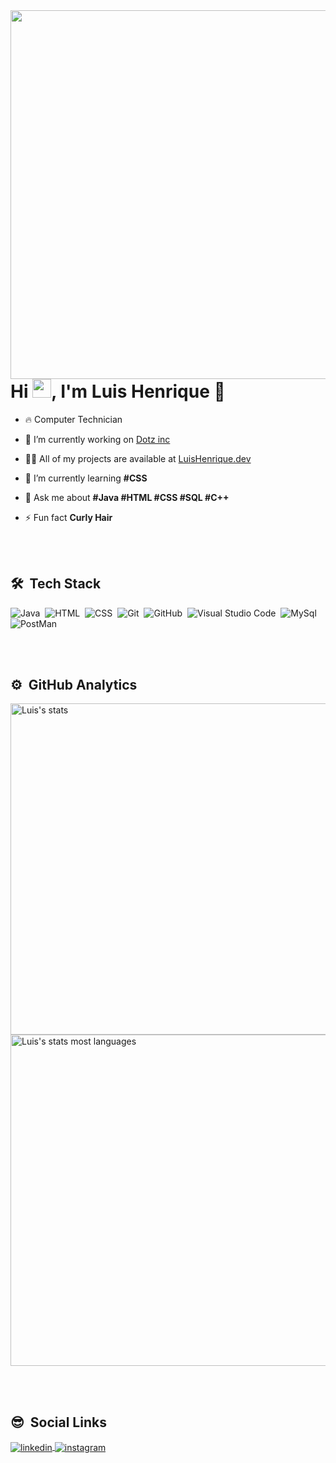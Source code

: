 
<img align="right" height="590em" src="https://raw.githubusercontent.com/gist/Luis-Henrique/e633f29fa1e99cee6101ce2fd233a85a/raw/9185aadfa936c5d5ea1a5ecafda016e40c88de12/Gitcardimage.svg"/>
<h1 align="left">Hi <img src="https://raw.githubusercontent.com/kaueMarques/kaueMarques/master/hi.gif" width="30px">, I'm Luis Henrique 🙈</h1>

- 🔥 Computer Technician

- 🔭 I’m currently working on [Dotz inc](https://www.linkedin.com/company/dotz/)

- 👨‍💻 All of my projects are available at [LuisHenrique.dev](https://github.com/Luis-Henrique)

- 🌱 I’m currently learning **#CSS**

- 💬 Ask me about **#Java #HTML #CSS #SQL #C++**

- ⚡ Fun fact **Curly Hair**

<br><br>

## 🛠 &nbsp;Tech Stack

![Java](https://img.shields.io/badge/-Java-05122A?style=flat&logo=java)&nbsp;
![HTML](https://img.shields.io/badge/-HTML-05122A?style=flat&logo=HTML5)&nbsp;
![CSS](https://img.shields.io/badge/-CSS-05122A?style=flat&logo=CSS3&logoColor=1572B6)&nbsp;
![Git](https://img.shields.io/badge/-Git-05122A?style=flat&logo=git)&nbsp;
![GitHub](https://img.shields.io/badge/-GitHub-05122A?style=flat&logo=github)&nbsp;
![Visual Studio Code](https://img.shields.io/badge/-Visual%20Studio%20Code-05122A?style=flat&logo=visual-studio-code&logoColor=007ACC)&nbsp;
![MySql](https://img.shields.io/badge/-MySql-05122A?style=flat&logo=mysql)&nbsp;
![PostMan](https://img.shields.io/badge/-PostMan-05122A?style=flat&logo=postman)&nbsp;

<br><br>

## ⚙️ &nbsp;GitHub Analytics

<p align="left">
<img width="530em" src="https://github-readme-stats.vercel.app/api?username=Luis-Henrique&show_icons=true&theme=vision-friendly-dark" alt="Luis's stats"/>
<img width="530em" src="https://github-readme-stats.vercel.app/api/top-langs/?username=Luis-Henrique&layout=compact&theme=vision-friendly-dark" alt="Luis's stats most languages"/>
</p>

<br><br>

## 😎 &nbsp;Social Links

<a href="https://www.linkedin.com/in/luis-henrique-4b14b520a/" target="_blank">
  <img align="center" src="https://img.shields.io/badge/-LuisHenrique-05122A?style=flat&logo=linkedin" alt="linkedin"/>
</a>
<a href="https://www.instagram.com/luis_h3nrique_/" target="_blank">
 <img align="center" src="https://img.shields.io/badge/-LuisHenrique-05122A?style=flat&logo=instagram" alt="instagram"/>
</a>
</p>

<!--
**maykbrito/maykbrito** is a ✨ _special_ ✨ repository because its `README.md` (this file) appears on your GitHub profile.
Here are some ideas to get you started:
- 🔭 I’m currently working on ...
- 🌱 I’m currently learning ...
- 👯 I’m looking to collaborate on ...
- 🤔 I’m looking for help with ...
- 💬 Ask me about ...
- 📫 How to reach me: ...
- 😄 Pronouns: ...
- ⚡ Fun fact: ...
-->


<br><br>

